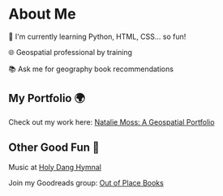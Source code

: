 # About Me
🌱 I'm currently learning Python, HTML, CSS... so fun!

🌐 Geospatial professional by training

📚 Ask me for geography book recommendations

## My Portfolio 🌍  
Check out my work here: [Natalie Moss: A Geospatial Portfolio](https://arcg.is/1KK1vD0)

## Other Good Fun :disguised_face:
Music at [Holy Dang Hymnal](https://holy-dang-hymnal.glitch.me/)

Join my Goodreads group: [Out of Place Books](https://www.goodreads.com/group/show/1249300)


